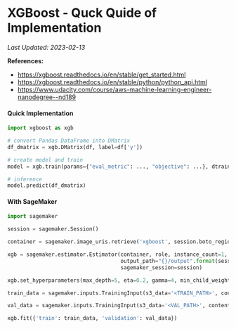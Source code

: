 # XGBoost - Quck Quide of Implementation

*Last Updated: 2023-02-13*


**References:**

- https://xgboost.readthedocs.io/en/stable/get_started.html
- https://xgboost.readthedocs.io/en/stable/python/python_api.html
- https://www.udacity.com/course/aws-machine-learning-engineer-nanodegree--nd189


#### Quick Implementation

```python
import xgboost as xgb

# convert Pandas DataFrame into DMatrix
df_dmatrix = xgb.DMatrix(df, label=df['y'])

# create model and train
model = xgb.train(params={"eval_metric": ..., "objective": ...}, dtrain=df_dmatrix)

# inference
model.predict(df_dmatrix)
```


#### With SageMaker

```python
import sagemaker

session = sagemaker.Session()

container = sagemaker.image_uris.retrieve('xgboost', session.boto_region_name, version='latest')

xgb = sagemaker.estimator.Estimator(container, role, instance_count=1, instance_type='ml.m5.xlarge',
                                    output_path="{}/output".format(session.default_bucket()),
                                    sagemaker_session=session)

xgb.set_hyperparameters(max_depth=5, eta=0.2, gamma=4, min_child_weight=6, subsample=0.8, objective='reg:linear', early_stopping_rounds=10, num_round=200)

train_data = sagemaker.inputs.TrainingInput(s3_data='<TRAIN_PATH>', content_type='csv')

val_data = sagemaker.inputs.TrainingInput(s3_data='<VAL_PATH>', content_type='csv')

xgb.fit({'train': train_data, 'validation': val_data})
```
